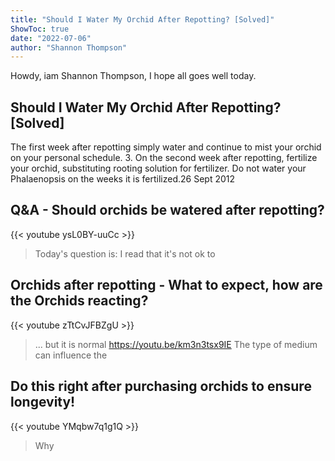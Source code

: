 ```yaml
---
title: "Should I Water My Orchid After Repotting? [Solved]"
ShowToc: true 
date: "2022-07-06"
author: "Shannon Thompson" 
---
```


Howdy, iam Shannon Thompson, I hope all goes well today.
## Should I Water My Orchid After Repotting? [Solved]
 The first week after repotting simply water and continue to mist your orchid on your personal schedule. 3. On the second week after repotting, fertilize your orchid, substituting rooting solution for fertilizer. Do not water your Phalaenopsis on the weeks it is fertilized.26 Sept 2012

## Q&A - Should orchids be watered after repotting?
{{< youtube ysL0BY-uuCc >}}
>Today's question is: I read that it's not ok to 

## Orchids after repotting - What to expect, how are the Orchids reacting?
{{< youtube zTtCvJFBZgU >}}
>... but it is normal https://youtu.be/km3n3tsx9IE The type of medium can influence the 

## Do this right after purchasing orchids to ensure longevity!
{{< youtube YMqbw7q1g1Q >}}
>Why 


